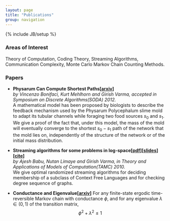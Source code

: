 ```yaml
---
layout: page
title: "Publications"
group: navigation
---
```

{% include JB/setup %}

<script type="text/x-mathjax-config">
MathJax.Hub.Config({
      tex2jax: {inlineMath: [['$','$'], ['\\(','\\)']]}
      });
</script>
<script type="text/javascript"
	  src=" http://cdn.mathjax.org/mathjax/2.0-beta/MathJax.js?config=TeX-AMS-MML_HTMLorMML">
  </script>

### Areas of Interest

Theory of Computation, Coding Theory, Streaming Algorithms, Communication Complexity, Monte Carlo Markov Chain Counting Methods.

### Papers

- **Physarum Can Compute Shortest Paths\[[arxiv](http://arxiv.org/abs/1106.0423v2)\]**  
*by Vincenzo Bonifaci, Kurt Mehlhorn and Girish Varma, accepted in Symposium on Discrete Algorithms(SODA) 2012.*  
A mathematical model has been proposed by biologists to describe the feedback mechanism used by the Physarum Polycephalum slime mold to adapt its tubular channels while foraging two food sources $s_0$  and $s_1$. We give a proof of the fact that, under this model, the mass of the mold will eventually converge to the shortest $s_0 - s_1$ path of the network that the mold lies on, independently of the structure of the network or of the initial mass distribution.

- **Streaming algorithms for some problems in log-space\[[pdf](http://www.tcs.tifr.res.in/~nutan/dlin-tamc.pdf)\]\[[slides](http://db.tt/rA4AsTt)\]\[[cite](http://www.springerlink.com/content/x157442437135m45/export-citation/)\]**  
*by Ajesh Babu, Nutan Limaye and Girish Varma, in Theory and Applications of Models of Computation(TAMC) 2010.*  
We give optimal randomized streaming algorithms for deciding membership of a subclass of Context Free Languages and for checking degree sequence of graphs.

- **Conductance and Eigenvalue\[[arxiv](http://arxiv.org/abs/1009.1756)\]**
For any finite-state ergodic time-reversible Markov chain with conductance $\phi$, and for any eigenvalue $\lambda \in (0,1)$ of the transition matrix,
$$ \phi^2 + \lambda^2 \leq 1 $$
			


